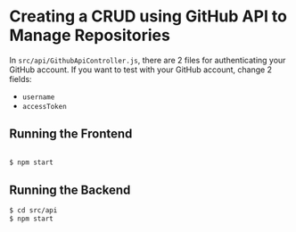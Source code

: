# Creating a CRUD using GitHub API to Manage Repositories

In `src/api/GithubApiController.js`, there are 2 files for authenticating your GitHub account. If you want to test with your GitHub account, change 2 fields: 

* `username` 
* `accessToken`

## Running the Frontend

```bash

$ npm start

```

## Running the Backend

```bash
$ cd src/api
$ npm start

```